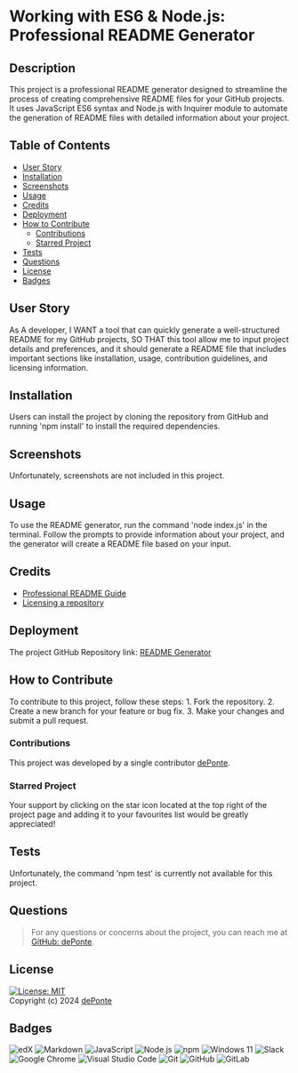 
# Working with ES6 & Node.js: Professional README Generator

## Description
This project is a professional README generator designed to streamline the process of creating comprehensive README files for your GitHub projects. It uses JavaScript ES6 syntax and Node.js with Inquirer module to automate the generation of README files with detailed information about your project.

## Table of Contents
- [User Story](#userStory)
- [Installation](#installation)
- [Screenshots](#screenshots)
- [Usage](#usage)
- [Credits](#credits)
- [Deployment](#deployment)
- [How to Contribute](#contribute)
  - [Contributions](#contributions)
  - [Starred Project](#starred)
- [Tests](#tests)
- [Questions](#questions)
- [License](#license)
- [Badges](#badges)

## User Story
As A developer, I WANT a tool that can quickly generate a well-structured README for my GitHub projects, SO THAT this tool allow me to input project details and preferences, and it should generate a README file that includes important sections like installation, usage, contribution guidelines, and licensing information.

## Installation
Users can install the project by cloning the repository from GitHub and running 'npm install' to install the required dependencies.

## Screenshots
Unfortunately, screenshots are not included in this project.

## Usage
To use the README generator, run the command 'node index.js' in the terminal. Follow the prompts to provide information about your project, and the generator will create a README file based on your input.

## Credits
* [Professional README Guide](https://coding-boot-camp.github.io/full-stack/github/professional-readme-guide) 
* [Licensing a repository](https://docs.github.com/en/repositories/managing-your-repositorys-settings-and-features/customizing-your-repository/licensing-a-repository)

## Deployment
The project GitHub Repository link: [README Generator](https://github.com/deponte-designer/Readme-Generator)

## How to Contribute
To contribute to this project, follow these steps: 1. Fork the repository. 2. Create a new branch for your feature or bug fix. 3. Make your changes and submit a pull request.

### Contributions
This project was developed by a single contributor [dePonte](https://github.com/deponte-designer).

### Starred Project
Your support by clicking on the star icon located at the top right of the project page and adding it to your favourites list would be greatly appreciated!

## Tests
Unfortunately, the command 'npm test' is currently not available for this project.

## Questions
> For any questions or concerns about the project, you can reach me at [GitHub: dePonte](https://github.com/deponte-designer). 

## License
[![License: MIT](https://img.shields.io/badge/License-MIT-yellow.svg)](https://opensource.org/licenses/MIT) <br> Copyright (c) 2024 [dePonte](https://github.com/deponte-designer)

## Badges
![edX](https://img.shields.io/badge/edX-%2302262B.svg?style=for-the-badge&logo=edX&logoColor=white)
![Markdown](https://img.shields.io/badge/markdown-%23000000.svg?style=for-the-badge&logo=markdown&logoColor=white)
![JavaScript](https://img.shields.io/badge/javascript-%23323330.svg?style=for-the-badge&logo=javascript&logoColor=%23F7DF1E)
![Node.js](https://img.shields.io/badge/node.js-%23339933.svg?style=for-the-badge&logo=node.js&logoColor=white)
![npm](https://img.shields.io/badge/npm-%23CB3837.svg?style=for-the-badge&logo=npm&logoColor=white)
![Windows 11](https://img.shields.io/badge/Windows%2011-%230079d5.svg?style=for-the-badge&logo=Windows%2011&logoColor=white)
![Slack](https://img.shields.io/badge/Slack-4A154B?style=for-the-badge&logo=slack&logoColor=white)
![Google Chrome](https://img.shields.io/badge/Google%20Chrome-4285F4?style=for-the-badge&logo=GoogleChrome&logoColor=white)
![Visual Studio Code](https://img.shields.io/badge/Visual%20Studio%20Code-0078d7.svg?style=for-the-badge&logo=visual-studio-code&logoColor=white)
![Git](https://img.shields.io/badge/git-%23F05033.svg?style=for-the-badge&logo=git&logoColor=white)
![GitHub](https://img.shields.io/badge/github-%23121011.svg?style=for-the-badge&logo=github&logoColor=white)
![GitLab](https://img.shields.io/badge/gitlab-%23181717.svg?style=for-the-badge&logo=gitlab&logoColor=white)

